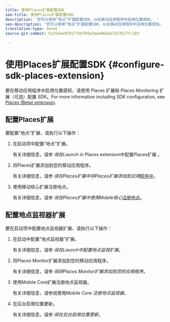 ```yaml
---
title: 使用Places扩展配置SDK
seo-title: 使用Places扩展配置SDK
description: '您可以使用“地点”扩展配置SDK，以在移动应用程序中启用位置感知。 '
seo-description: '您可以使用“地点”扩展配置SDK，以在移动应用程序中启用位置感知。 '
translation-type: tm+mt
source-git-commit: 61256ee0f01775bf09a3aee06b6e7253527fc383

---
```



# 使用Places扩展配置SDK {#configure-sdk-places-extension}

要在移动应用程序中启用位置感知，请使用 Places 扩展和 Places Monitoring 扩展（可选）配置 SDK。For more information including SDK configuration, see [Places (Beta) extension](/help/places-ext-aep-sdks/places-extension/places-extension.md).

## 配置Places扩展

要配置“地点”扩展，请执行以下操作：

1. 在启动项中配置“地点”扩展。

   有关详细信息，请参 *阅在Launch in* Places extension中配置Places扩展 [](/help/places-ext-aep-sdks/places-extension/places-extension.md)。

1. 将Places扩展添加到您的移动应用程序。

   有关详细信息，请参 *阅在Places扩展中将Places扩展添加到应用*[程序中](/help/places-ext-aep-sdks/places-extension/places-extension.md)。

1. 使用移动核心扩展注册地点。

   有关详细信息，请参 *阅在Places扩展中使用Mobile核心*[注册地点](/help/places-ext-aep-sdks/places-extension/places-extension.md)。

## 配置地点监视器扩展

要在启动项中配置地点监视器扩展，请执行以下操作：

1. 在启动中配置“地点监视器”扩展。

   有关详细信息，请参 *阅在Launch中配置地点监视扩展*。

1. 将Places Monitor扩展添加到您的移动应用程序。

   有关详细信息，请参 *阅将Places Monitor扩展添加到您的应用程序*。

1. 使用Mobile Core扩展注册地点监视器。

   有关详细信息，请参阅使用Mobile Core *注册地点监视器*。

1. 在后台启用位置更新。

   有关详细信息，请参 *阅在后台启用位置更新*。
